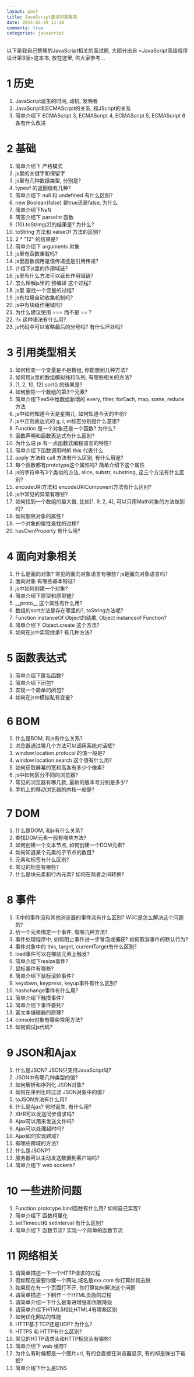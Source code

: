 ```yaml
---
layout: post
title: JavaScript面试问题集锦
date: 2014-02-28 11:18
comments: true
categories: javascript
---
```


以下是我自己整理的JavaScript相关的面试题, 大部分出自 <JavaScript高级程序设计第3版>这本书, 放在这里, 供大家参考...



# 1 历史

1. JavaScript诞生的时间, 动机, 发明者
2. JavaScript和ECMAScrpit的关系, 和JScript的关系
3. 简单介绍下 ECMAScript 3, ECMAScript 4, ECMAScript 5, ECMAScript 6各有什么改进

# 2 基础

1. 简单介绍下 严格模式
2. js里的关键字和保留字
3. js里有几种数据类型, 分别是?
4. typeof 的返回值有几种?
5. 简单介绍下 null 和 undefined 有什么区别?
6. new Boolean(false) 是true还是false, 为什么
7. 简单介绍下NaN
8. 简答介绍下 parseInt 函数
9. (10).toString(2)的结果是? 为什么?
10. toString 方法和 valueOf 方法的区别?
11. 2 * "12" 的结果是?
12. 简单介绍下 arguments 对象
13. js里有函数重载吗?
14. js里函数调用是值传递还是引用传递?
15. 介绍下js里的作用域链?
16. js里有什么方法可以延长作用域链?
17. 怎么理解js里的 预编译 这个过程?
18. js里 查找一个变量的过程?
19. js有垃圾自动收集机制吗?
20. js中有块级作用域吗?
21. 为什么建议使用 === 而不是 == ?
22. !!x 这种语法有什么用?
23. js代码中可以省略最后的分号吗? 有什么坏处吗?

# 3 引用类型相关

1. 如何检查一个变量是不是数组, 你能想到几种方法?
2. 如何用js里的数组模拟栈和队列, 有哪些相关的方法?
3. [1, 2, 10, 12].sort() 的结果是?
4. 如何删除一个数组的第3个元素?
5. 简单介绍下es5中给数组新增的 every, filter, forEach, map, some, reduce 方法
6. js中如何知道今天是星期几, 如何知道今天的年份?
7. js中正则表达式的 g, i, m标志分别是什么意思?
8. Function 是一个对象还是一个函数? 为什么?
9. 函数声明和函数表达式有什么区别?
10. 为什么说 js 有一点函数式编程语言的特性?
11. 简单介绍下函数调用时的 this 代表什么
12. apply 方法和 call 方法有什么区别, 有什么用途?
13. 每个函数都有prototype这个属性吗? 简单介绍下这个属性
14. js的字符串有3个类似的方法, slice, substr, substring, 这三个方法有什么区别?
15. encodeURI方法和 encodeURIComponent方法有什么区别?
16. js中常见的异常有哪些?
17. 如何找到一个数组的最大值, 比如[1, 9, 2, 4], 可以只用Math对象的方法做到吗?
18. 如何删除对象的属性?
19. 一个对象的属性查找的过程?
20. hasOwnProperty 有什么用?

# 4 面向对象相关

1. 什么是面向对象? 常见的面向对象语言有哪些? js是面向对象语言吗?
2. 面向对象 有哪些基本特征?
3. js中如何创建一个对象?
4. 简单介绍下原型和原型链?
5. &#95;&#95;proto&#95;&#95;  这个属性有什么用?
6. 数组的sort方法是存在哪里的?, toString方法呢?
7. Function instanceOf Object的结果, Object instanceof Function?
8. 简单介绍下 Object.create 这个方法?
9. 如何在js中实现继承? 有几种方法?

# 5 函数表达式

1. 简单介绍下匿名函数?
2. 简单介绍下闭包?
3. 实现一个简单的闭包?
4. 如何在js中模拟私有变量?

# 6 BOM

1. 什么是BOM, 和js有什么关系?
2. 浏览器通过哪几个方法可以调用系统对话框?
3. window.location.protocol 的值一般是?
4. window.location.search 这个值有什么用?
5. 如何获取屏幕的宽和高各有多少个像素?
6. js中如何区分不同的浏览器?
7. 常见的浏览器有哪几款, 最新的版本号分别是多少?
8. 手机上的移动浏览器的内核一般是?

# 7 DOM

1. 什么是DOM, 和js有什么关系?
2. 查找DOM元素一般有哪些方法?
3. 如何创建一个文本节点, 如何创建一个DOM元素?
4. 如何知道某个元素的子节点的数目?
5. 元素和标签有什么区别?
6. 常见的标签有哪些?
7. 什么是块元素和行内元素? 如何在两者之间转换?

# 8 事件

1. IE中的事件流和其他浏览器的事件流有什么区别? W3C是怎么解决这个问题的?
2. 给一个元素绑定一个事件, 有哪几种方法?
3. 事件处理程序中, 如何阻止事件进一步冒泡或捕获? 如何取消事件的默认行为?
4. 事件对象中的 this, target, currentTarget有什么区别?
5. load事件可以在哪些元素上触发?
6. 简单介绍下resize事件?
7. 鼠标事件有哪些?
8. 简单介绍下鼠标滚轮事件?
9. keydown, keypress, keyup事件有什么区别?
10. hashchange事件有什么用?
11. 简单介绍下触摸事件?
12. 简单介绍下事件委托?
13. 富文本编辑器的原理?
14. console对象有哪些常用方法?
15. 如何调试js代码?

# 9 JSON和Ajax

1. 什么是JSON? JSON只支持JavaScript吗?
2. JSON中有哪几种类型的值?
3. 如何解析和序列化 JSON对象?
4. 如何在序列化时过滤 JSON对象中的值?
5. toJSON方法有什么用?
6. 什么是Ajax? 何时诞生, 有什么用?
7. XHR可以发送同步请求吗?
8. Ajax可以用来发送文件吗?
9. Ajax可以处理超时吗?
10. Ajax如何实现跨域?
11. 有哪些跨域的方法?
12. 什么是JSONP?
13. 服务器可以主动发送数据到客户端吗?
14. 简单介绍下 web sockets?

# 10 一些进阶问题

1. Function.prototype.bind函数有什么用? 如何自己实现?
2. 简单介绍下 函数柯里化
3. setTimeout和 setInterval 有什么区别?
4. 简单介绍下 函数节流? 实现一个简单的函数节流

# 11 网络相关

1. 请简单描述一下一个HTTP请求的过程
2. 假如现在需要你建一个网站,域名是xxx.com 你打算如何去做
3. 如果现在有一个页面打不开, 你打算如何解决这个问题
4. 请简单描述一下制作一个HTML页面的过程
5. 请简单介绍一下什么是渐进增强和优雅降级
6. 请简单介绍下HTML5相比HTML4有哪些区别
7. 如何优化网站的性能
8. HTTP基于TCP还是UDP? 为什么?
9. HTTPS 和 HTTP有什么区别?
10. 常见的HTTP请求头和HTTP相应头有哪些?
11. 简单介绍下 web 缓存?
12. 为什么有时候都是一个图片url, 有的会直接在浏览器显示, 有的却是弹出下载框?
13. 简单介绍下什么是DNS


